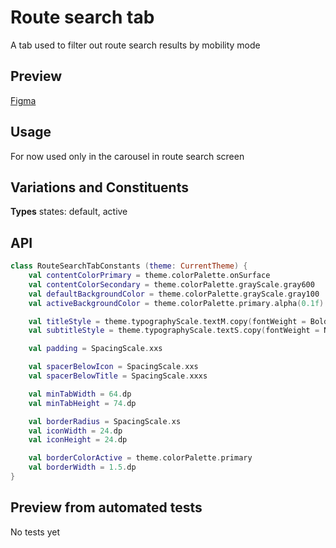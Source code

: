 # Route search tab

A tab used to filter out route search results by mobility mode


## Preview

[Figma](https://www.figma.com/file/1P6PQxKaqIaLjxxfy1cFtH/MaaS-Design-System?node-id=735%3A16160)


## Usage

For now used only in the carousel in route search screen


## Variations and Constituents

**Types**
states: default, active


## API

[embedmd]:# (../../common/core/src/commonMain/kotlin/com/trafi/ui/component/internal/RouteSearchTabConstants.kt kotlin /class / $)
```kotlin
class RouteSearchTabConstants (theme: CurrentTheme) {
    val contentColorPrimary = theme.colorPalette.onSurface
    val contentColorSecondary = theme.colorPalette.grayScale.gray600
    val defaultBackgroundColor = theme.colorPalette.grayScale.gray100
    val activeBackgroundColor = theme.colorPalette.primary.alpha(0.1f)

    val titleStyle = theme.typographyScale.textM.copy(fontWeight = Bold)
    val subtitleStyle = theme.typographyScale.textS.copy(fontWeight = Normal)

    val padding = SpacingScale.xxs

    val spacerBelowIcon = SpacingScale.xxs
    val spacerBelowTitle = SpacingScale.xxxs

    val minTabWidth = 64.dp
    val minTabHeight = 74.dp

    val borderRadius = SpacingScale.xs
    val iconWidth = 24.dp
    val iconHeight = 24.dp

    val borderColorActive = theme.colorPalette.primary
    val borderWidth = 1.5.dp
}
```


## Preview from automated tests

No tests yet
